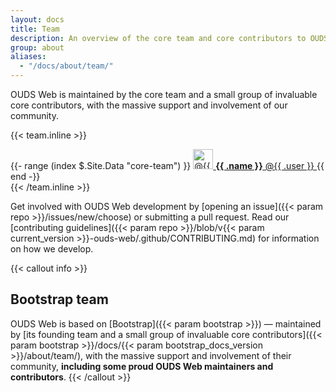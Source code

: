 ```yaml
---
layout: docs
title: Team
description: An overview of the core team and core contributors to OUDS Web.
group: about
aliases:
  - "/docs/about/team/"
---
```


OUDS Web is maintained by the core team and a small group of invaluable core contributors, with the massive support and involvement of our community.

{{< team.inline >}}
<div class="list-group mb-medium">
  {{- range (index $.Site.Data "core-team") }}
    <a class="list-group-item list-group-item-action d-flex align-items-center" href="https://github.com/{{ .user }}">
      <img src="https://github.com/{{ .user }}.png" alt="@{{ .user }}" width="32" height="32" class="me-shorter" loading="lazy">
      <span class="fw-normal">
        <strong>{{ .name }}</strong> @{{ .user }}
      </span>
    </a>
  {{ end -}}
</div>
{{< /team.inline >}}

Get involved with OUDS Web development by [opening an issue]({{< param repo >}}/issues/new/choose) or submitting a pull request. Read our [contributing guidelines]({{< param repo >}}/blob/v{{< param current_version >}}-ouds-web/.github/CONTRIBUTING.md) for information on how we develop.

{{< callout info >}}
## Bootstrap team

OUDS Web is based on [Bootstrap]({{< param bootstrap >}}) —&nbsp;maintained by [its founding team and a small group of invaluable core contributors]({{< param bootstrap >}}/docs/{{< param bootstrap_docs_version >}}/about/team/), with the massive support and involvement of their community, **including some proud OUDS Web maintainers and contributors**.
{{< /callout >}}
